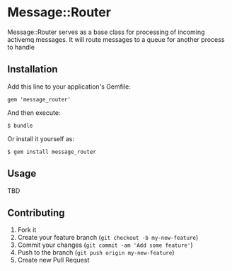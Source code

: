 # Message::Router

Message::Router serves as a base class for processing of incoming activemq messages. It will route messages to a queue
    for another process to handle

## Installation

Add this line to your application's Gemfile:

    gem 'message_router'

And then execute:

    $ bundle

Or install it yourself as:

    $ gem install message_router

## Usage

TBD

## Contributing

1. Fork it
2. Create your feature branch (`git checkout -b my-new-feature`)
3. Commit your changes (`git commit -am 'Add some feature'`)
4. Push to the branch (`git push origin my-new-feature`)
5. Create new Pull Request
